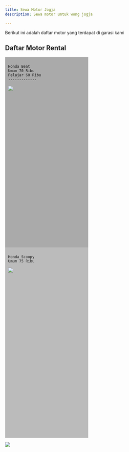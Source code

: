 ```yaml
---
title: Sewa Motor Jogja
description: Sewa motor untuk wong jogja

---
```

Berikut ini adalah daftar motor yang terdapat di garasi kami

<html>

<head>

<meta name="viewport" content="width=device-width, initial-scale=1">

<style>

\* {

box-sizing: border-box;

}

/* Create two equal columns that floats next to each other */

.column {

float: left;

width: 50%;

padding: 10px;

height: 600px; /* Should be removed. Only for demonstration */

}

/* Clear floats after the columns */

.row:after {

content: "";

display: table;

clear: both;

}

</style>

</head>

<body>

<h2>Daftar Motor Rental</h2>

<div class="row">

<div class="column" style="background-color:#aaa;">

    Honda Beat
    Umum 70 Ribu
    Pelajar 60 Ribu
    -------------

![](/assets/img/avatar.png)

</div>

<div class="column" style="background-color:#bbb;">

    Honda Scoopy
    Umum 75 Ribu

![](/assets/img/sal.jpg)

</div>

</div>

</body>

</html>

![](/assets/img/11-08-22-eovwg91wmagevce.jpg)